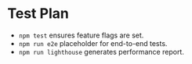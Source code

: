 # Test Plan

- `npm test` ensures feature flags are set.
- `npm run e2e` placeholder for end-to-end tests.
- `npm run lighthouse` generates performance report.
